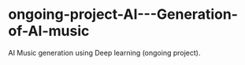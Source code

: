 # ongoing-project-AI---Generation-of-AI-music
AI Music generation using Deep learning (ongoing project).
